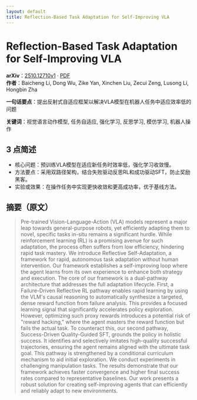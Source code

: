 ```yaml
---
layout: default
title: Reflection-Based Task Adaptation for Self-Improving VLA
---
```


# Reflection-Based Task Adaptation for Self-Improving VLA
**arXiv**：[2510.12710v1](https://arxiv.org/abs/2510.12710) · [PDF](https://arxiv.org/pdf/2510.12710.pdf)  
**作者**：Baicheng Li, Dong Wu, Zike Yan, Xinchen Liu, Zecui Zeng, Lusong Li, Hongbin Zha  

**一句话要点**：提出反射式自适应框架以解决VLA模型在机器人任务中适应效率低的问题

**关键词**：视觉语言动作模型, 任务自适应, 强化学习, 反思学习, 模仿学习, 机器人操作

## 3 点简述
- 核心问题：预训练VLA模型在适应新任务时效率低，强化学习收敛慢。
- 方法要点：采用双路径架构，结合失败驱动反思RL和成功驱动SFT，防止奖励黑客。
- 实验或效果：在操作任务中实现更快收敛和更高成功率，优于基线方法。

## 摘要（原文）

> Pre-trained Vision-Language-Action (VLA) models represent a major leap
> towards general-purpose robots, yet efficiently adapting them to novel,
> specific tasks in-situ remains a significant hurdle. While reinforcement
> learning (RL) is a promising avenue for such adaptation, the process often
> suffers from low efficiency, hindering rapid task mastery. We introduce
> Reflective Self-Adaptation, a framework for rapid, autonomous task adaptation
> without human intervention. Our framework establishes a self-improving loop
> where the agent learns from its own experience to enhance both strategy and
> execution.
>   The core of our framework is a dual-pathway architecture that addresses the
> full adaptation lifecycle. First, a Failure-Driven Reflective RL pathway
> enables rapid learning by using the VLM's causal reasoning to automatically
> synthesize a targeted, dense reward function from failure analysis. This
> provides a focused learning signal that significantly accelerates policy
> exploration. However, optimizing such proxy rewards introduces a potential risk
> of "reward hacking," where the agent masters the reward function but fails the
> actual task. To counteract this, our second pathway, Success-Driven
> Quality-Guided SFT, grounds the policy in holistic success. It identifies and
> selectively imitates high-quality successful trajectories, ensuring the agent
> remains aligned with the ultimate task goal. This pathway is strengthened by a
> conditional curriculum mechanism to aid initial exploration.
>   We conduct experiments in challenging manipulation tasks. The results
> demonstrate that our framework achieves faster convergence and higher final
> success rates compared to representative baselines. Our work presents a robust
> solution for creating self-improving agents that can efficiently and reliably
> adapt to new environments.

